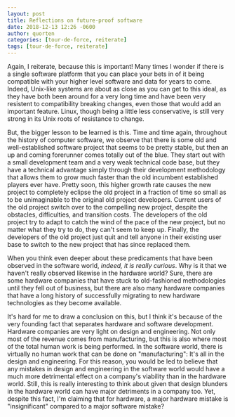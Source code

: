 ```yaml
---
layout: post
title: Reflections on future-proof software
date: 2018-12-13 12:26 -0600
author: quorten
categories: [tour-de-force, reiterate]
tags: [tour-de-force, reiterate]
---
```


Again, I reiterate, because this is important!  Many times I wonder if
there is a single software platform that you can place your bets in of
it being compatible with your higher level software and data for years
to come.  Indeed, Unix-like systems are about as close as you can get
to this ideal, as they have both been around for a very long time and
have been very resistent to compatibility breaking changes, even those
that would add an important feature.  Linux, though being a little
less conservative, is still very strong in its Unix roots of
resistance to change.

But, the bigger lesson to be learned is this.  Time and time again,
throughout the history of computer software, we observe that there is
some old and well-established software project that seems to be pretty
stable, but then an up and coming forerunner comes totally out of the
blue.  They start out with a small development team and a very weak
technical code base, but they have a technical advantage simply
through their development methodology that allows them to grow much
faster than the old incumbent established players ever have.  Pretty
soon, this higher growth rate causes the new project to completely
eclipse the old project in a fraction of time so small as to be
unimaginable to the original old project developers.  Current users of
the old project switch over to the compelling new project, despite the
obstacles, difficulties, and transition costs.  The developers of the
old project try to adapt to catch the wind of the pace of the new
project, but no matter what they try to do, they can't seem to keep
up.  Finally, the developers of the old project just quit and tell
anyone in their existing user base to switch to the new project that
has since replaced them.

When you think even deeper about these predicaments that have been
observed in the software world, _indeed, it is really curious_.  Why
is it that we haven't really observed likewise in the hardware world?
Sure, there are some hardware companies that have stuck to
old-fashioned methodologies until they fell out of business, but there
are also many hardware companies that have a long history of
successfully migrating to new hardware technologies as they become
available.

It's hard for me to draw a conclusion on this, but I think it's
because of the very founding fact that separates hardware and software
development.  Hardware companies are very light on design and
engineering.  Not only most of the revenue comes from manufacturing,
but this is also where most of the total human work is being
performed.  In the software world, there is virtually no human work
that can be done on "manufacturing": It's all in the design and
engineering.  For this reason, you would be led to believe that any
mistakes in design and engineering in the software world would have a
much more detrimental effect on a company's viability than in the
hardware world.  Still, this is really interesting to think about
given that design blunders in the hardware world can have major
detriments in a company too.  Yet, despite this fact, I'm claiming
that for hardware, a major hardware mistake is "insignificant"
compared to a major software mistake?
